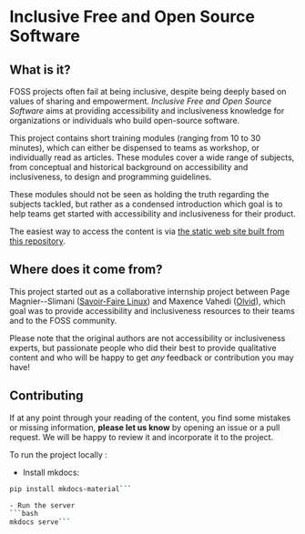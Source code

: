 # Inclusive Free and Open Source Software

## What is it?

FOSS projects often fail at being inclusive, despite being deeply based on values of sharing and empowerment. *Inclusive Free and Open Source Software* aims at providing accessibility and inclusiveness knowledge for organizations or individuals who build open-source software.

This project contains short training modules (ranging from 10 to 30 minutes), which can either be dispensed to teams as workshop, or individually read as articles. These modules cover a wide range of subjects, from conceptual and historical background on accessibility and inclusiveness, to design and programming guidelines.

These modules should not be seen as holding the truth regarding the subjects tackled, but rather as a condensed introduction which goal is to help teams get started with accessibility and inclusiveness for their product.

The easiest way to access the content is via [the static web site built from this repository](https://page-and-maxence.github.io/accessibility-and-inclusiveness/).

## Where does it come from?

This project started out as a collaborative internship project between Page Magnier--Slimani ([Savoir-Faire Linux](https://savoirfairelinux.com/fr)) and Maxence Vahedi ([Olvid](https://olvid.io)), which goal was to provide accessibility and inclusiveness resources to their teams and to the FOSS community.

Please note that the original authors are not accessibility or inclusiveness experts, but passionate people who did their best to provide qualitative content and who will be happy to get *any* feedback or contribution you may have!

## Contributing

If at any point through your reading of the content, you find some mistakes or missing information, **please let us know** by opening an issue or a pull request. We will be happy to review it and incorporate it to the project.

To run the project locally :

-  Install mkdocs:
```bash
pip install mkdocs-material```

- Run the server
```bash
mkdocs serve```